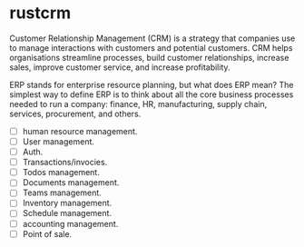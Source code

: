 # rustcrm

Customer Relationship Management (CRM) is a strategy that companies use to manage interactions with customers and potential customers. CRM helps organisations streamline processes, build customer relationships, increase sales, improve customer service, and increase profitability.

ERP stands for enterprise resource planning, but what does ERP mean? The simplest way to define ERP is to think about all the core business processes needed to run a company: finance, HR, manufacturing, supply chain, services, procurement, and others.

- [ ] human resource management.
- [ ] User management.
- [ ] Auth.
- [ ] Transactions/invocies.
- [ ] Todos management.
- [ ] Documents management.
- [ ] Teams management.
- [ ] Inventory management.
- [ ] Schedule management.
- [ ] accounting management.
- [ ] Point of sale.
